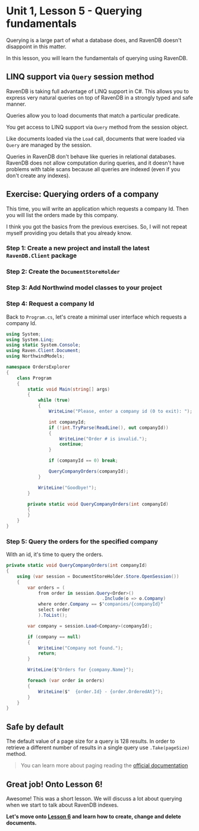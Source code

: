 # Unit 1, Lesson 5 - Querying fundamentals

Querying is a large part of what a database does, and RavenDB doesn't disappoint
in this matter.

In this lesson, you will learn the fundamentals of querying using RavenDB.

## LINQ support via `Query` session method

RavenDB is taking full advantage of LINQ support in C#. This allows you to
express very natural queries on top of RavenDB in a strongly typed and safe
manner.

Queries allow you to load documents that match a particular predicate.

You get access to LINQ support via `Query` method from the session object.

Like documents loaded via the `Load` call, documents that were loaded via
`Query` are managed by the session.

Queries in RavenDB don't behave like queries in relational databases. RavenDB
does not allow computation during queries, and it doesn't have problems with
table scans because all queries are indexed (even if you don't create any indexes).

## Exercise: Querying orders of a company

This time, you will write an application which requests a company Id. Then
you will list the orders made by this company.

I think you got the basics from the previous exercises. So, I will not repeat
myself providing you details that you already know.

### Step 1: Create a new project and install the latest `RavenDB.Client` package

### Step 2: Create the `DocumentStoreHolder`

### Step 3: Add Northwind model classes to your project

### Step 4: Request a company Id

Back to `Program.cs`, let's create a minimal user interface which requests a
company Id.

````csharp
using System;
using System.Linq;
using static System.Console;
using Raven.Client.Document;
using NorthwindModels;

namespace OrdersExplorer
{
    class Program
    {
        static void Main(string[] args)
        {
            while (true)
            {
                WriteLine("Please, enter a company id (0 to exit): ");

                int companyId;
                if (!int.TryParse(ReadLine(), out companyId))
                {
                    WriteLine("Order # is invalid.");
                    continue;
                }

                if (companyId == 0) break;

                QueryCompanyOrders(companyId);
            }

            WriteLine("Goodbye!");
        }

        private static void QueryCompanyOrders(int companyId)
        {
        }
    }
}
````

### Step 5: Query the orders for the specified company

With an id, it's time to query the orders.

````csharp
private static void QueryCompanyOrders(int companyId)
{
    using (var session = DocumentStoreHolder.Store.OpenSession())
    {
        var orders = (
            from order in session.Query<Order>()
                                    .Include(o => o.Company)
            where order.Company == $"companies/{companyId}"
            select order
            ).ToList();

        var company = session.Load<Company>(companyId);

        if (company == null)
        {
            WriteLine("Company not found.");
            return;
        }

        WriteLine($"Orders for {company.Name}");

        foreach (var order in orders)
        {
            WriteLine($"  {order.Id} - {order.OrderedAt}");
        }
    }
}
````
## Safe by default

The default value of a page size for a query is 128 results. In order to retrieve a different number of results in a single query use `.Take(pageSize)` method.

> You can learn more about paging reading the [official documentation](http://ravendb.net/docs/article-page/latest/csharp/indexes/querying/paging)

## Great job! Onto Lesson 6!

Awesome! This was a short lesson. We will discuss a lot about querying when we
start to talk about RavenDB indexes.

**Let's move onto [Lesson 6](../lesson6/README.md) and learn how to create, change and delete documents.**

